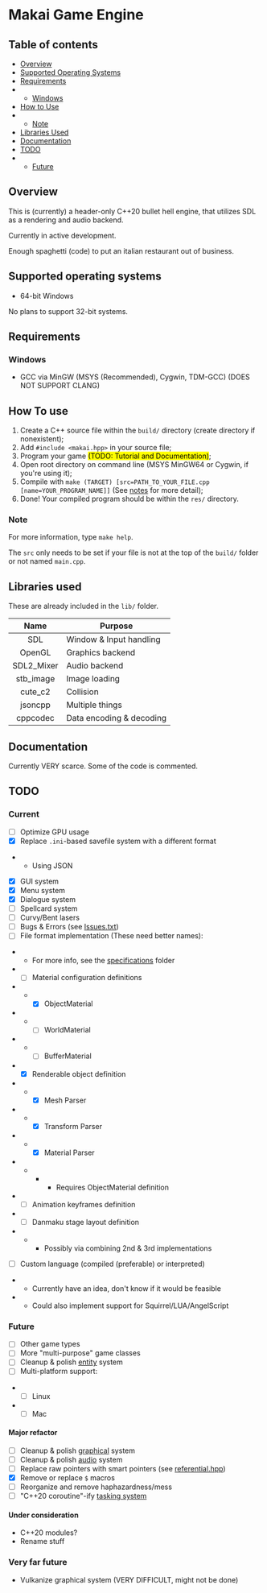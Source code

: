 # Makai Game Engine

## Table of contents

- [Overview](#Overview)
- [Supported Operating Systems](#Supported-Operating-Systems)
- [Requirements](#Requirements)
- - [Windows](#Windows)
- [How to Use](#How-to-Use)
- - [Note](#Note)
- [Libraries Used](#Libraries-Used)
- [Documentation](#Documentation)
- [TODO](#TODO)
- - [Future](#Future)

## Overview

This is (currently) a header-only C++20 bullet hell engine, that utilizes SDL as a rendering and audio backend.

Currently in active development.

Enough spaghetti (code) to put an italian restaurant out of business.

## Supported operating systems

- 64-bit Windows

No plans to support 32-bit systems.

## Requirements

### Windows

- GCC via MinGW (MSYS (Recommended), Cygwin, TDM-GCC) (DOES NOT SUPPORT CLANG)

## How To use

1) Create a C++ source file within the ```build/``` directory (create directory if nonexistent);
2) Add ```#include <makai.hpp>``` in your source file;
3) Program your game <mark>(TODO: Tutorial and Documentation)</mark>;
4) Open root directory on command line (MSYS MinGW64 or Cygwin, if you're using it);
5) Compile with ```make (TARGET) [src=PATH_TO_YOUR_FILE.cpp [name=YOUR_PROGRAM_NAME]]``` (See [notes](#Note) for more detail);
6) Done! Your compiled program should be within the ```res/``` directory.

### Note

For more information, type ```make help```.

The ```src``` only needs to be set if your file is not at the top of the ```build/``` folder or not named ```main.cpp```.

## Libraries used

These are already included in the ```lib/``` folder.

| Name       | Purpose                  |
|:----------:|--------------------------|
| SDL        | Window & Input handling  |
| OpenGL     | Graphics backend         |
| SDL2_Mixer | Audio backend            |
| stb_image  | Image loading            |
| cute_c2    | Collision                |
| jsoncpp    | Multiple things          |
| cppcodec   | Data encoding & decoding |

## Documentation

Currently VERY scarce. Some of the code is commented.

## TODO

### Current

- [ ] Optimize GPU usage
- [x] Replace `.ini`-based savefile system with a different format
- - Using JSON
- [x] GUI system
- [x] Menu system
- [x] Dialogue system
- [ ] Spellcard system
- [ ] Curvy/Bent lasers
- [ ] Bugs & Errors (see [Issues.txt](Issues.txt))
- [ ] File format implementation (These need better names):
- - For more info, see the [specifications](docs/specifications) folder
- - [ ] Material configuration definitions
- - - [x] ObjectMaterial
- - - [ ] WorldMaterial
- - - [ ] BufferMaterial
- - [x] Renderable object definition
- - - [x] Mesh Parser
- - - [x] Transform Parser
- - - [x] Material Parser
- - - - Requires ObjectMaterial definition
- - [ ] Animation keyframes definition
- - [ ] Danmaku stage layout definition
- - - Possibly via combining 2nd & 3rd implementations
- [ ] Custom language (compiled (preferable) or interpreted)
- - Currently have an idea, don't know if it would be feasible
- - Could also implement support for Squirrel/LUA/AngelScript

### Future

- [ ] Other game types
- [ ] More "multi-purpose" game classes
- [ ] Cleanup & polish [entity](src/collection/entity/entity.hpp) system
- [ ] Multi-platform support:
- - [ ] Linux
- - [ ] Mac

#### Major refactor

- [ ] Cleanup & polish [graphical](src/graphical) system
- [ ] Cleanup & polish [audio](src/audio) system
- [ ] Replace raw pointers with smart pointers (see [referential.hpp](src/collection/referential.hpp))
- [x] Remove or replace `$` macros
- [ ] Reorganize and remove haphazardness/mess
- [ ] "C++20 coroutine"-ify [tasking system](src/collection/tasking.hpp)

#### Under consideration

- C++20 modules?
- Rename stuff

### Very far future

- Vulkanize graphical system (VERY DIFFICULT, might not be done)
